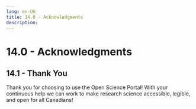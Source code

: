 ```yaml
---
lang: en-US
title: 14.0 - Acknowledgments
description:
---
```

# 14.0 - Acknowledgments

## 14.1 - Thank You
Thank you for choosing to use the Open Science Portal! With your continuous help we can work to make research science accessible, legible, and open for all Canadians!